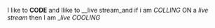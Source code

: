 I like to **CODE** and Ilike to __live stream_and if i am _COLLING_ ON a *live stream* then I am __*live COOLING*_
